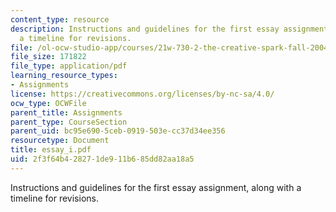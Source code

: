 ```yaml
---
content_type: resource
description: Instructions and guidelines for the first essay assignment, along with
  a timeline for revisions.
file: /ol-ocw-studio-app/courses/21w-730-2-the-creative-spark-fall-2004/2f3f64b428271de911b685dd82aa18a5_essay_i.pdf
file_size: 171822
file_type: application/pdf
learning_resource_types:
- Assignments
license: https://creativecommons.org/licenses/by-nc-sa/4.0/
ocw_type: OCWFile
parent_title: Assignments
parent_type: CourseSection
parent_uid: bc95e690-5ceb-0919-503e-cc37d34ee356
resourcetype: Document
title: essay_i.pdf
uid: 2f3f64b4-2827-1de9-11b6-85dd82aa18a5
---
```

Instructions and guidelines for the first essay assignment, along with a timeline for revisions.